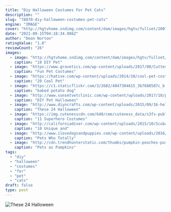```yaml
---
title: "Diy Halloween Costumes For Pet Cats"
description: ""
slug: "78870-diy-halloween-costumes-pet-cats"
engine: "IMAGE"
cover: "http://hgtvhome.sndimg.com/content/dam/images/hgtv/fullset/2007/8/1/0/vampire_kitty.jpg.rend.hgtvcom.966.1288.suffix/1472302251731.jpeg"
date: "2021-09-15T04:18:34.986Z"
author: "Dean Norton"
ratingValue: "1.8"
reviewCount: "26"
images:
  - image: "http://hgtvhome.sndimg.com/content/dam/images/hgtv/fullset/2007/8/1/0/vampire_kitty.jpg.rend.hgtvcom.966.1288.suffix/1472302251731.jpeg"
    caption: "18 DIY Pet"
  - image: "https://www.gravetics.com/wp-content/uploads/2017/08/Cuttest-Halloween-Cat-Dress.jpg"
    caption: "Fun Pet Costumes"
  - image: "https://hative.com/wp-content/uploads/2014/10/cool-pet-costumes/9-cool-pet-costumes.jpg"
    caption: "20 Cool Pet"
  - image: "https://c1.staticflickr.com/3/2682/4047304615_3b7688587c_b.jpg"
    caption: "baked potato dog"
  - image: "http://www.sunsetvetclinic.com/wp-content/uploads/2017/10/pet_halloween_costumes_800x500.jpg"
    caption: "DIY Pet Halloween"
  - image: "http://www.diyncrafts.com/wp-content/uploads/2015/09/16-hello-kitty.jpg"
    caption: "These 24 Halloween"
  - image: "https://img.cutenesscdn.com/640/cme/cuteness_data/s3fs-public/diy_blog/superhero-pets-MAIN.jpg"
    caption: "11 Superhero Costumes"
  - image: "http://californiadiver.com/wp-content/uploads/2015/10/Scuba-Cat-Halloween-Costume.jpg"
    caption: "10 Unique and"
  - image: "http://www.ilovedogsandpuppies.com/wp-content/uploads/2016/11/15-howloween-costumes.jpg"
    caption: "Pets Who Totally"
  - image: "http://cdn.trendhunterstatic.com/thumbs/pumpkin-pooches-pusses-dressing-up-animals-as-vegetables.jpeg"
    caption: "Pets as Pumpkins"
tags:
  - "diy"
  - "halloween"
  - "costumes"
  - "for"
  - "pet"
  - "cats"
draft: false
type: post
---
```



![These 24 Halloween](http://www.diyncrafts.com/wp-content/uploads/2015/09/16-hello-kitty.jpg "These 24 Halloween")


<!--inArticleAds-->

<!--galleryOne-->


<!--inArticleAds-->

<!--galleryTwo-->


<!--galleryThree-->

